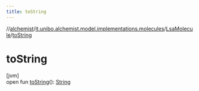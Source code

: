 ```yaml
---
title: toString
---
```

//[alchemist](../../../index.html)/[it.unibo.alchemist.model.implementations.molecules](../index.html)/[LsaMolecule](index.html)/[toString](to-string.html)



# toString



[jvm]\
open fun [toString](to-string.html)(): [String](https://docs.oracle.com/javase/8/docs/api/java/lang/String.html)




